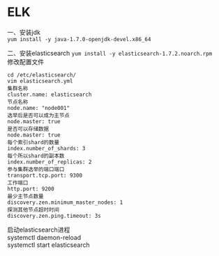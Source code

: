 ELK
====
一、安装jdk  
``` yum install -y java-1.7.0-openjdk-devel.x86_64 ```

二、安装elasticsearch
``` yum install -y elasticsearch-1.7.2.noarch.rpm ```  
修改配置文件
```
cd /etc/elasticsearch/
vim elasticsearch.yml
集群名称
cluster.name: elasticsearch
节点名称
node.name: "node001"
选举后是否可以成为主节点
node.master: true
是否可以存储数据
node.master: true
每个索引shard的数量
index.number_of_shards: 3
每个所以shard的副本数
index.number_of_replicas: 2
参与集群选举的端口端口
transport.tcp.port: 9300
工作端口
http.port: 9200
最少主节点数量
discovery.zen.minimum_master_nodes: 1
探测其他节点超时时间
discovery.zen.ping.timeout: 3s
```  
启动elasticsearch进程  
systemctl daemon-reload  
systemctl start elasticsearch  
